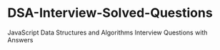 # DSA-Interview-Solved-Questions
JavaScript Data Structures and Algorithms Interview Questions with Answers
